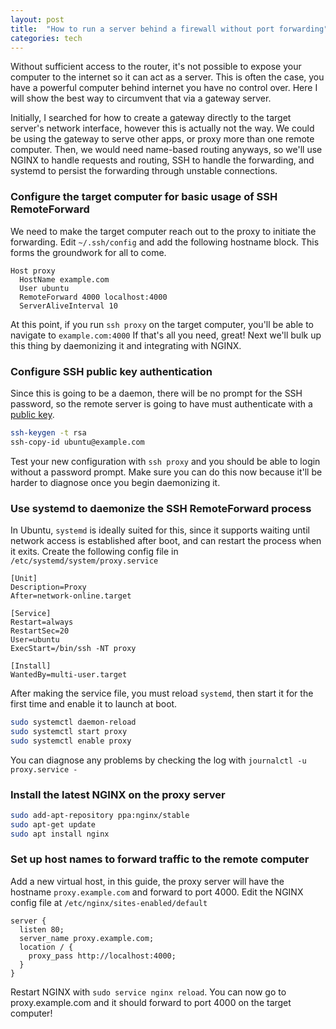 ```yaml
---
layout: post
title:  "How to run a server behind a firewall without port forwarding"
categories: tech
---
```


Without sufficient access to the router, it's not possible to expose your computer to the internet so it can act as a server.  This is often the case, you have a powerful computer behind internet you have no control over. Here I will show the best way to circumvent that via a gateway server.

<!--more-->

Initially, I searched for how to create a gateway directly to the target server's network interface, however this is actually not the way. We could be using the gateway to serve other apps, or proxy more than one remote computer. Then, we would need name-based routing anyways, so we'll use NGINX to handle requests and routing, SSH to handle the forwarding, and systemd to persist the forwarding through unstable connections.

### Configure the target computer for basic usage of SSH RemoteForward
We need to make the target computer reach out to the proxy to initiate the forwarding. Edit `~/.ssh/config` and add the following hostname block. This forms the groundwork for all to come.

``` nginx
Host proxy
  HostName example.com
  User ubuntu
  RemoteForward 4000 localhost:4000
  ServerAliveInterval 10
```

At this point, if you run `ssh proxy` on the target computer, you'll be able to navigate to `example.com:4000` If that's all you need, great! Next we'll bulk up this thing by daemonizing it and integrating with NGINX.

### Configure SSH public key authentication

Since this is going to be a daemon, there will be no prompt for the SSH password, so the remote server is going to have must authenticate with a [public key](https://www.digitalocean.com/community/tutorials/how-to-set-up-ssh-keys-on-ubuntu-1804).

``` bash
ssh-keygen -t rsa
ssh-copy-id ubuntu@example.com
```

Test your new configuration with `ssh proxy` and you should be able to login without a password prompt. Make sure you can do this now because it'll be harder to diagnose once you begin daemonizing it.

### Use systemd to daemonize the SSH RemoteForward process

In Ubuntu, `systemd` is ideally suited for this, since it supports waiting until network access is established after boot, and can restart the process when it exits. Create the following config file in `/etc/systemd/system/proxy.service`

``` make
[Unit]
Description=Proxy
After=network-online.target

[Service]
Restart=always
RestartSec=20
User=ubuntu
ExecStart=/bin/ssh -NT proxy

[Install]
WantedBy=multi-user.target
```

After making the service file, you must reload `systemd`, then start it for the first time and enable it to launch at boot.

``` bash
sudo systemctl daemon-reload
sudo systemctl start proxy
sudo systemctl enable proxy
```

You can diagnose any problems by checking the log with `journalctl -u proxy.service -`

### Install the latest NGINX on the proxy server

``` bash
sudo add-apt-repository ppa:nginx/stable
sudo apt-get update
sudo apt install nginx
```

### Set up host names to forward traffic to the remote computer

Add a new virtual host, in this guide, the proxy server will have the hostname `proxy.example.com` and forward to port 4000. Edit the NGINX config file at `/etc/nginx/sites-enabled/default`

``` nginx
server {
  listen 80;
  server_name proxy.example.com;
  location / {
    proxy_pass http://localhost:4000;
  }
}
```

Restart NGINX with `sudo service nginx reload`. You can now go to proxy.example.com and it should forward to port 4000 on the target computer!